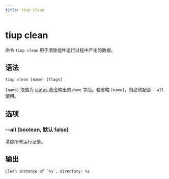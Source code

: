 ```yaml
---
title: tiup clean
---
```


# tiup clean

命令 `tiup clean` 用于清除组件运行过程中产生的数据。

## 语法

```shell
tiup clean [name] [flags]
```

`[name]` 取值为 [status 命令](/tiup/tiup-command-status.md)输出的 `Name` 字段。若省略 `[name]`，则必须配合 `--all` 使用。

## 选项

### --all (boolean, 默认 false)

清除所有运行记录。

## 输出

```
Clean instance of `%s`, directory: %s
```
